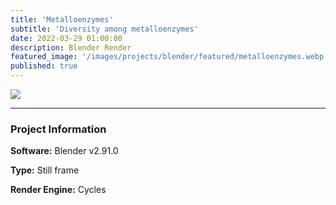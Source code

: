 ```yaml
---
title: 'Metalloenzymes'
subtitle: 'Diversity among metalloenzymes'
date: 2022-03-29 01:00:00
description: Blender Render
featured_image: '/images/projects/blender/featured/metalloenzymes.webp'
published: true
---
```


![](/images/projects/blender/full_size/metalloenzymes.png)

---

### Project Information

**Software:** Blender v2.91.0

**Type:** Still frame

**Render Engine:** Cycles

